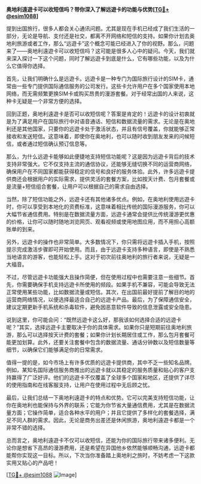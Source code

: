 **奥地利遠遊卡可以收短信吗？带你深入了解远遊卡的功能与优势[[TG💪+ @esim1088](https://t.me/s/esim1088)]**

提到出国旅行，很多人都会关心通讯问题。尤其是现在手机已经成了我们生活的一部分，无论是导航、支付还是社交，都离不开网络和短信的支持。如果你计划去奥地利旅游或者工作，那么“远遊卡”这个概念可能已经进入了你的视野。那么，问题来了——奥地利遠遊卡可以收短信吗？这可能是很多人心中的疑问。今天，我们就来深入探讨一下这个问题，同时了解远遊卡到底是什么，它有哪些功能，以及为什么它值得你选择。

首先，让我们明确什么是远遊卡。远遊卡是一种专门为国际旅行设计的SIM卡，通常由一些专门提供国际通信服务的公司发行。这些卡允许用户在多个国家使用本地网络，而无需频繁更换SIM卡或购买昂贵的漫游套餐。对于经常出国的人来说，这种卡无疑是一个非常方便的选择。

回到正题，奥地利遠遊卡是否可以收短信呢？答案是肯定的！远遊卡的设计初衷就是为了满足用户在国际旅行中对语音通话、短信和数据流量的需求。无论是在奥地利还是其他国家，只要你的远遊卡处于激活状态，并且有信号覆盖，你就能够正常接收和发送短信。这意味着，即使你在奥地利，也可以随时收到朋友发来的问候短信，或者通过短信确认预订信息等。

那么，为什么远遊卡能够如此便捷地支持短信功能呢？这是因为远遊卡背后的技术支持非常强大。它不仅支持主流的通信协议，还能够无缝切换不同的运营商网络，确保用户在不同国家都能获得稳定的信号和良好的服务体验。此外，许多远遊卡提供商还会根据用户的实际需求，提供灵活的套餐方案，比如按天计费、包月套餐或是流量+短信组合套餐，让用户可以根据自己的需求自由选择。

当然，除了短信功能之外，远遊卡还有其他诸多优点。例如，在奥地利使用远遊卡时，你可以享受到本地化的资费标准，这意味着相比传统的国际漫游服务，你可以大幅节省通信费用。特别是在数据流量方面，远遊卡通常会提供比传统漫游更优惠的价格，让你可以随时随地浏览网页、观看视频或使用地图应用，而不用担心高额账单的到来。

另外，远遊卡的操作也非常简单。大多数情况下，你只需将远遊卡插入手机，按照提示完成激活步骤即可开始使用。而且，由于远遊卡支持多种语言，即使是不熟悉当地语言的游客，也能轻松上手。这对于初次前往奥地利的旅行者来说，无疑是一大福音。

不过，尽管远遊卡功能强大且操作简便，但在使用过程中也需要注意一些细节。首先，你需要确保手机支持远遊卡所使用的频段。如果手机不兼容，可能会导致无法正常使用某些功能，比如数据流量或短信。其次，在出国前最好提前了解目的地的运营商网络情况，以便选择最适合自己的远遊卡产品。最后，为了保障通信安全，建议定期更新手机系统和杀毒软件，避免因恶意软件导致的信息泄露或安全隐患。

说到这里，你可能会问：“既然远遊卡这么好，那我该如何选择合适的远遊卡呢？”其实，选择远遊卡主要取决于你的具体需求。如果你只是短期前往奥地利旅游，那么可以选择按天计费的套餐；如果你计划长期居住或工作，那么包月套餐可能更加划算。此外，还要关注套餐中包含的数据流量、通话分钟数以及短信数量等细节，以确保它们能够满足你的日常需求。

值得一提的是，如今市场上有许多优质的远遊卡提供商，其中不乏一些知名品牌。例如，某知名国际通信服务商推出的远遊卡就以其稳定的服务质量和贴心的客户支持赢得了广泛好评。他们的远遊卡不仅覆盖了全球多个国家和地区，还提供了详尽的使用指南和在线客服支持，让用户在使用过程中无后顾之忧。

最后，让我们总结一下奥地利遠遊卡的特点和优势。它可以完美支持短信功能，让你在奥地利也能保持与外界的联系；它能为你节省大量通信费用，尤其是在数据流量方面；它操作简单，适合各种水平的用户；并且它提供了多样化的套餐选择，满足不同人群的需求。因此，无论是商务出差还是休闲旅游，奥地利遠遊卡都是一个非常不错的选择。

总而言之，奥地利遠遊卡不仅可以收短信，还能为你的国际旅行带来诸多便利。无论你是想省下高昂的漫游费用，还是希望在异国他乡依然能够顺畅沟通，远遊卡都能帮你实现这一目标。所以，下次当你准备踏上奥地利之旅时，不妨考虑一下这款实用又贴心的产品吧！

[[TG💪+ @esim1088](https://t.me/s/esim1088) ![Image](https://i.postimg.cc/4NQfJmqS/Snipaste-2025-05-13-00-14-12.png)]